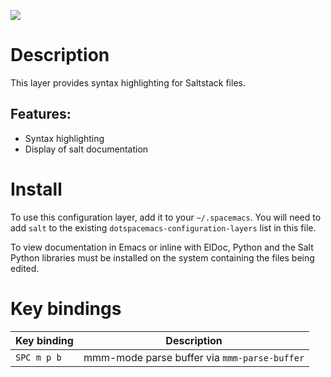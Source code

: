 ![](img/saltstack.png)

# Description

This layer provides syntax highlighting for Saltstack files.

## Features:

-   Syntax highlighting
-   Display of salt documentation

# Install

To use this configuration layer, add it to your `~/.spacemacs`. You will
need to add `salt` to the existing `dotspacemacs-configuration-layers`
list in this file.

To view documentation in Emacs or inline with ElDoc, Python and the Salt
Python libraries must be installed on the system containing the files
being edited.

# Key bindings

| Key binding | Description                                  |
|-------------|----------------------------------------------|
| `SPC m p b` | mmm-mode parse buffer via `mmm-parse-buffer` |

